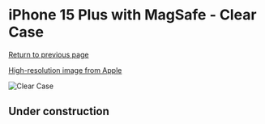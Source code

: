 # iPhone 15 Plus  with MagSafe - Clear Case

[Return to previous page](/iphone_15)

[High-resolution image from Apple](https://store.storeimages.cdn-apple.com/8756/as-images.apple.com/is/MT213?wid=4500&hei=4500&fmt=png)

<div style="width: 500px"><img src="/everyphone/MT213.png" alt="Clear Case"></div>

## Under construction
